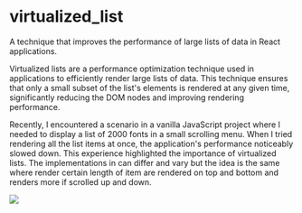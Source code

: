 # virtualized_list
A technique that improves the performance of large lists of data in React applications.

<p>Virtualized lists are a performance optimization technique used in applications to efficiently render large lists of data. This technique ensures that only a small subset of the list's elements is rendered at any given time, significantly reducing the DOM nodes and improving rendering performance.</p>
<p>Recently, I encountered a scenario in a vanilla JavaScript project where I needed to display a list of 2000 fonts in a small scrolling menu. When I tried rendering all the list items at once, the application's performance noticeably slowed down. This experience highlighted the importance of virtualized lists. The implementations in can differ and vary but the idea is the same where render certain length of item are rendered on top and bottom and renders more if scrolled up and down.</p>
<img src="https://github.com/aseeralfaisal/virtualized_list/assets/67814164/e95fd0fc-1310-4aab-8650-c4233c2e5792" />
